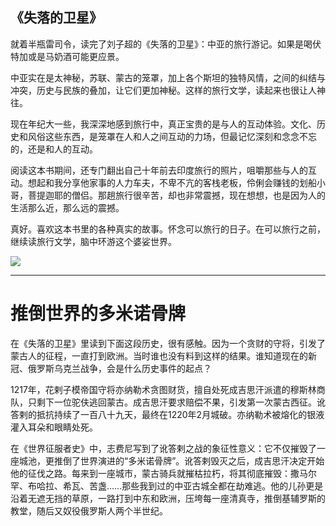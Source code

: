## 《失落的卫星》

就着半瓶雷司令，读完了刘子超的《失落的卫星》：中亚的旅行游记。如果是喝伏特加或是马奶酒可能更应景。

中亚实在是太神秘，苏联、蒙古的笼罩，加上各个斯坦的独特风情，之间的纠结与冲突，历史与民族的叠加，让它们更加神秘。这样的旅行文学，读起来也很让人神往。

现在年纪大一些，我深深地感到旅行中，真正宝贵的是与人的互动体验。文化、历史和风俗这些东西，是笼罩在人和人之间互动的力场，但最记忆深刻和念念不忘的，还是和人的互动。

阅读这本书期间，还专门翻出自己十年前去印度旅行的照片，咀嚼那些与人的互动。想起和我分享他家事的人力车夫，不卑不亢的客栈老板，伶俐会赚钱的划船小哥，菩提迦耶的僧侣。那趟旅行很辛苦，却也非常震撼，现在想想，也是因为人的生活那么近，那么远的震撼。

真好。喜欢这本书里的各种真实的故事。怀念可以旅行的日子。在可以旅行之前，继续读旅行文学，脑中环游这个婆娑世界。

![](https://i.imgur.com/psgnZNc.jpg)

***
# 推倒世界的多米诺骨牌
在《失落的卫星》里读到下面这段历史，很有感触。因为一个贪财的守将，引发了蒙古人的征程，一直打到欧洲。当时谁也没有料到这样的结果。谁知道现在的新冠、俄罗斯乌克兰战争，会是什么历史事件的起点？

1217年，花剌子模帝国守将亦纳勒术贪图财货，擅自处死成吉思汗派遣的穆斯林商队，只剩下一位驼伕逃回蒙古。成吉思汗要求赔偿不果，引发第一次蒙古西征。讹答剌的抵抗持续了一百八十九天，最终在1220年2月城破。亦纳勒术被熔化的银液灌入耳朵和眼睛处死。

在《世界征服者史》中，志费尼写到了讹答剌之战的象征性意义：它不仅摧毁了一座城池，更推倒了世界演进的“多米诺骨牌”。讹答剌毁灭之后，成吉思汗决定开始他的征伐之路。每来到一座城市，蒙古骑兵就摧枯拉朽，将其彻底摧毁：撒马尔罕、布哈拉、希瓦、苦盏……那些我到过的中亚古城全都在劫难逃。他的儿孙更是沿着无遮无挡的草原，一路打到中东和欧洲，压垮每一座清真寺，推倒基辅罗斯的教堂，随后又奴役俄罗斯人两个半世纪。